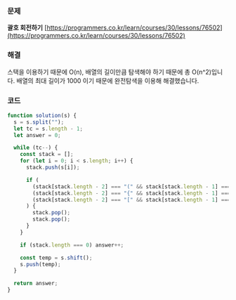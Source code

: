 ### 문제

**괄호 회전하기** [https://programmers.co.kr/learn/courses/30/lessons/76502](https://programmers.co.kr/learn/courses/30/lessons/76502)

### 해결

스택을 이용하기 때문에 O(n), 배열의 길이만큼 탐색해야 하기 때문에 총 O(n^2)입니다.
배열의 최대 길이가 1000 이기 때문에 완전탐색을 이용해 해결했습니다.

### 코드

```javascript
function solution(s) {
  s = s.split("");
  let tc = s.length - 1;
  let answer = 0;

  while (tc--) {
    const stack = [];
    for (let i = 0; i < s.length; i++) {
      stack.push(s[i]);

      if (
        (stack[stack.length - 2] === "(" && stack[stack.length - 1] === ")") ||
        (stack[stack.length - 2] === "{" && stack[stack.length - 1] === "}") ||
        (stack[stack.length - 2] === "[" && stack[stack.length - 1] === "]")
      ) {
        stack.pop();
        stack.pop();
      }
    }

    if (stack.length === 0) answer++;

    const temp = s.shift();
    s.push(temp);
  }

  return answer;
}
```
